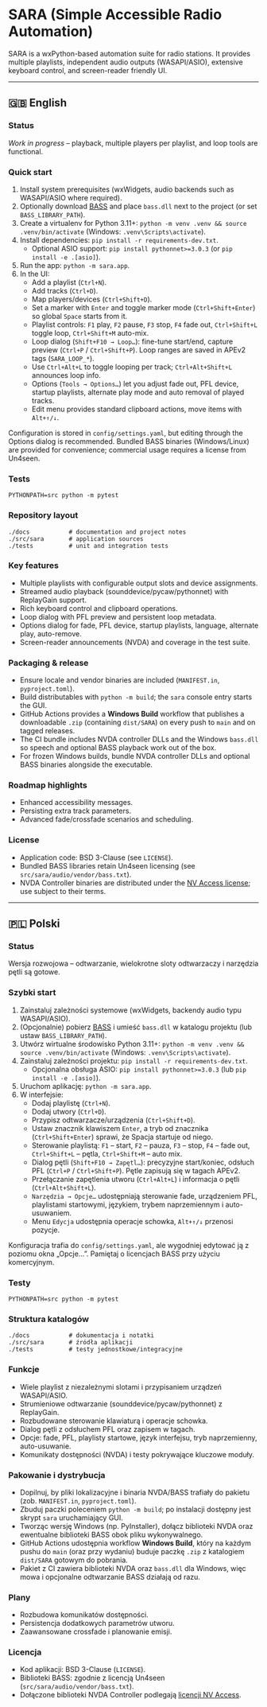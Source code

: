 # SARA (Simple Accessible Radio Automation)

SARA is a wxPython-based automation suite for radio stations. It provides multiple playlists, independent audio outputs (WASAPI/ASIO), extensive keyboard control, and screen-reader friendly UI.

---

## 🇬🇧 English
### Status
*Work in progress* – playback, multiple players per playlist, and loop tools are functional.

### Quick start
1. Install system prerequisites (wxWidgets, audio backends such as WASAPI/ASIO where required).
2. Optionally download [BASS](https://www.un4seen.com/) and place `bass.dll` next to the project (or set `BASS_LIBRARY_PATH`).
3. Create a virtualenv for Python 3.11+: `python -m venv .venv && source .venv/bin/activate` (Windows: `.venv\Scripts\activate`).
4. Install dependencies: `pip install -r requirements-dev.txt`.
   - Optional ASIO support: `pip install pythonnet>=3.0.3` (or `pip install -e .[asio]`).
5. Run the app: `python -m sara.app`.
6. In the UI:
   - Add a playlist (`Ctrl+N`).
   - Add tracks (`Ctrl+D`).
   - Map players/devices (`Ctrl+Shift+D`).
   - Set a marker with `Enter` and toggle marker mode (`Ctrl+Shift+Enter`) so global `Space` starts from it.
   - Playlist controls: `F1` play, `F2` pause, `F3` stop, `F4` fade out, `Ctrl+Shift+L` toggle loop, `Ctrl+Shift+M` auto-mix.
   - Loop dialog (`Shift+F10 → Loop…`): fine-tune start/end, capture preview (`Ctrl+P` / `Ctrl+Shift+P`). Loop ranges are saved in APEv2 tags (`SARA_LOOP_*`).
   - Use `Ctrl+Alt+L` to toggle looping per track; `Ctrl+Alt+Shift+L` announces loop info.
   - Options (`Tools → Options…`) let you adjust fade out, PFL device, startup playlists, alternate play mode and auto removal of played tracks.
   - Edit menu provides standard clipboard actions, move items with `Alt+↑/↓`.

Configuration is stored in `config/settings.yaml`, but editing through the Options dialog is recommended. Bundled BASS binaries (Windows/Linux) are provided for convenience; commercial usage requires a license from Un4seen.

### Tests
```
PYTHONPATH=src python -m pytest
```

### Repository layout
```
./docs           # documentation and project notes
./src/sara       # application sources
./tests          # unit and integration tests
```

### Key features
- Multiple playlists with configurable output slots and device assignments.
- Streamed audio playback (sounddevice/pycaw/pythonnet) with ReplayGain support.
- Rich keyboard control and clipboard operations.
- Loop dialog with PFL preview and persistent loop metadata.
- Options dialog for fade, PFL device, startup playlists, language, alternate play, auto-remove.
- Screen-reader announcements (NVDA) and coverage in the test suite.

### Packaging & release
- Ensure locale and vendor binaries are included (`MANIFEST.in`, `pyproject.toml`).
- Build distributables with `python -m build`; the `sara` console entry starts the GUI.
- GitHub Actions provides a **Windows Build** workflow that publishes a downloadable `.zip` (containing `dist/SARA`) on every push to `main` and on tagged releases.
- The CI bundle includes NVDA controller DLLs and the Windows `bass.dll` so speech and optional BASS playback work out of the box.
- For frozen Windows builds, bundle NVDA controller DLLs and optional BASS binaries alongside the executable.

### Roadmap highlights
- Enhanced accessibility messages.
- Persisting extra track parameters.
- Advanced fade/crossfade scenarios and scheduling.

### License
- Application code: BSD 3-Clause (see `LICENSE`).
- Bundled BASS libraries retain Un4seen licensing (see `src/sara/audio/vendor/bass.txt`).
- NVDA Controller binaries are distributed under the [NV Access license](https://www.nvaccess.org/about-nvda/license-and-credits/); use subject to their terms.

---

## 🇵🇱 Polski
### Status
Wersja rozwojowa – odtwarzanie, wielokrotne sloty odtwarzaczy i narzędzia pętli są gotowe.

### Szybki start
1. Zainstaluj zależności systemowe (wxWidgets, backendy audio typu WASAPI/ASIO).
2. (Opcjonalnie) pobierz [BASS](https://www.un4seen.com/) i umieść `bass.dll` w katalogu projektu (lub ustaw `BASS_LIBRARY_PATH`).
3. Utwórz wirtualne środowisko Python 3.11+: `python -m venv .venv && source .venv/bin/activate` (Windows: `.venv\Scripts\activate`).
4. Zainstaluj zależności projektu: `pip install -r requirements-dev.txt`.
   - Opcjonalna obsługa ASIO: `pip install pythonnet>=3.0.3` (lub `pip install -e .[asio]`).
5. Uruchom aplikację: `python -m sara.app`.
6. W interfejsie:
   - Dodaj playlistę (`Ctrl+N`).
   - Dodaj utwory (`Ctrl+D`).
   - Przypisz odtwarzacze/urządzenia (`Ctrl+Shift+D`).
   - Ustaw znacznik klawiszem `Enter`, a tryb od znacznika (`Ctrl+Shift+Enter`) sprawi, że Spacja startuje od niego.
   - Sterowanie playlistą: `F1` – start, `F2` – pauza, `F3` – stop, `F4` – fade out, `Ctrl+Shift+L` – pętla, `Ctrl+Shift+M` – auto mix.
   - Dialog pętli (`Shift+F10 → Zapętl…`): precyzyjne start/koniec, odsłuch PFL (`Ctrl+P` / `Ctrl+Shift+P`). Pętle zapisują się w tagach APEv2.
   - Przełączanie zapętlenia utworu (`Ctrl+Alt+L`) i informacja o pętli (`Ctrl+Alt+Shift+L`).
   - `Narzędzia → Opcje…` udostępniają sterowanie fade, urządzeniem PFL, playlistami startowymi, językiem, trybem naprzemiennym i auto-usuwaniem.
   - Menu `Edycja` udostępnia operacje schowka, `Alt+↑/↓` przenosi pozycje.

Konfiguracja trafia do `config/settings.yaml`, ale wygodniej edytować ją z poziomu okna „Opcje…”. Pamiętaj o licencjach BASS przy użyciu komercyjnym.

### Testy
```
PYTHONPATH=src python -m pytest
```

### Struktura katalogów
```
./docs           # dokumentacja i notatki
./src/sara       # źródła aplikacji
./tests          # testy jednostkowe/integracyjne
```

### Funkcje
- Wiele playlist z niezależnymi slotami i przypisaniem urządzeń WASAPI/ASIO.
- Strumieniowe odtwarzanie (sounddevice/pycaw/pythonnet) z ReplayGain.
- Rozbudowane sterowanie klawiaturą i operacje schowka.
- Dialog pętli z odsłuchem PFL oraz zapisem w tagach.
- Opcje: fade, PFL, playlisty startowe, język interfejsu, tryb naprzemienny, auto-usuwanie.
- Komunikaty dostępności (NVDA) i testy pokrywające kluczowe moduły.

### Pakowanie i dystrybucja
- Dopilnuj, by pliki lokalizacyjne i binaria NVDA/BASS trafiały do pakietu (zob. `MANIFEST.in`, `pyproject.toml`).
- Zbuduj paczki poleceniem `python -m build`; po instalacji dostępny jest skrypt `sara` uruchamiający GUI.
- Tworząc wersję Windows (np. PyInstaller), dołącz biblioteki NVDA oraz ewentualne biblioteki BASS obok pliku wykonywalnego.
- GitHub Actions udostępnia workflow **Windows Build**, który na każdym pushu do `main` (oraz przy wydaniu) buduje paczkę `.zip` z katalogiem `dist/SARA` gotowym do pobrania.
- Pakiet z CI zawiera biblioteki NVDA oraz `bass.dll` dla Windows, więc mowa i opcjonalne odtwarzanie BASS działają od razu.

### Plany
- Rozbudowa komunikatów dostępności.
- Persistencja dodatkowych parametrów utworu.
- Zaawansowane crossfade i planowanie emisji.

### Licencja
- Kod aplikacji: BSD 3-Clause (`LICENSE`).
- Biblioteki BASS: zgodnie z licencją Un4seen (`src/sara/audio/vendor/bass.txt`).
- Dołączone biblioteki NVDA Controller podlegają [licencji NV Access](https://www.nvaccess.org/about-nvda/license-and-credits/).
